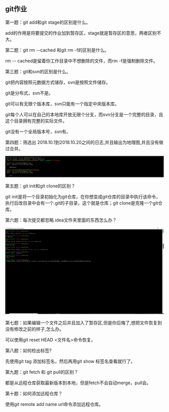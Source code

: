 ## git作业

第一题：git add和git stage的区别是什么。

add的作用是将要提交的作业加到暂存区，stage就是暂存区的意思，两者区别不大。

第二题：git rm --cached 和git rm -f的区别是什么。

rm -- cached是留着你工作目录中不想删除的文件，而rm -f是强制删除文件。

第三题：git和svn的区别是什么。

git把内容按照元数据方式储存，svn是按照文件储存。

git是分布式，svn不是。

git可以有无限个版本库，svn只能有一个指定中央版本库。

git每个人可以在自己的本地库开放无限个分支，而svn分支是一个完整的目录，且这个目录拥有完整的实际文件。

git没有一个全局版本号，svn有。

第四题：筛选出 2018.10.1到2018.10.20之间的日志,并且输出为地理图,并且没有做过合并。

![avatar](https://github.com/sunluckey/homework/blob/homework/gitwork/%E7%AC%AC%E5%9B%9B%E9%A2%98.png?raw=true)

第五题：git init和git clone的区别？

git init是将一个目录初始化为git仓库，在你想变成git仓库的目录中执行该命令，执行后改目录中会有一个.git的子目录，这个就是仓库；git clone是克隆一个git仓库。

第六题：每次提交都忽略.idea文件夹里面的东西怎么办？

![avatar](https://github.com/sunluckey/homework/blob/homework/gitwork/%E7%AC%AC%E5%85%AD%E9%A2%98.png?raw=true)

第七题：如果编辑一个文件之后并且加入了暂存区,但是你后悔了,想把文件恢复到没有修改之前的样子,怎么办。

可以使用git reset HEAD <文件名>命令恢复。

第八题：如何检出标签?

先使用git tag 添加标签名，然后再用git show 标签名查看就行了。

第九题：git fetch 和 git pull的区别？

都是从远程仓库获取最新版本到本地，但是fetch不会自动merge，pull会。

第十题：如何添加远程仓库？

使用git remote add  name url命令添加远程仓库。